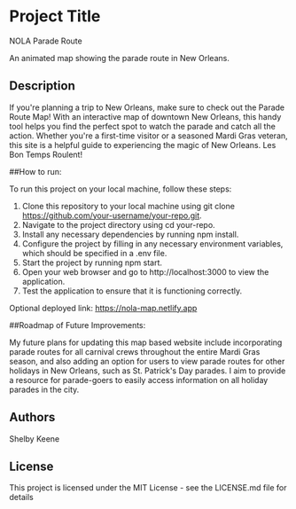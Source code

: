 
# Project Title
NOLA Parade Route

An animated map showing the parade route in New Orleans.

## Description

If you're planning a trip to New Orleans, make sure to check out the Parade Route Map! 
With an interactive map of downtown New Orleans, this handy tool helps you find the perfect 
spot to watch the parade and catch all the action. Whether you're a first-time visitor or a 
seasoned Mardi Gras veteran, this site is a helpful guide to experiencing the magic of New 
Orleans. Les Bon Temps Roulent! 

##How to run:

To run this project on your local machine, follow these steps:

1. Clone this repository to your local machine using git clone https://github.com/your-username/your-repo.git.
2. Navigate to the project directory using cd your-repo.
3. Install any necessary dependencies by running npm install.
4. Configure the project by filling in any necessary environment variables, which should be specified in a .env file.
5. Start the project by running npm start.
6. Open your web browser and go to http://localhost:3000 to view the application.
7. Test the application to ensure that it is functioning correctly.

Optional deployed link:  https://nola-map.netlify.app 

##Roadmap of Future Improvements:

My future plans for updating this map based website include incorporating parade routes for all carnival crews throughout the entire Mardi Gras season, and also adding an option for users to view parade routes for other holidays in New Orleans, such as St. Patrick's Day parades. I aim to provide a resource for parade-goers to easily access information on all holiday parades in the city.

## Authors

Shelby Keene

## License

This project is licensed under the MIT License - see the LICENSE.md file for details
